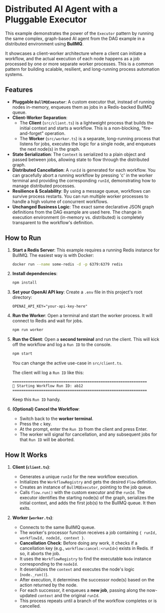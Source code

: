# Distributed AI Agent with a Pluggable Executor

This example demonstrates the power of the `Executor` pattern by running the same complex, graph-based AI agent from the DAG example in a distributed environment using **BullMQ**.

It showcases a client-worker architecture where a client can initiate a workflow, and the actual execution of each node happens as a job processed by one or more separate worker processes. This is a common pattern for building scalable, resilient, and long-running process automation systems.

## Features

- **Pluggable `BullMQExecutor`**: A custom executor that, instead of running nodes in-memory, enqueues them as jobs in a Redis-backed BullMQ queue.
- **Client-Worker Separation**:
  - The **Client** (`src/client.ts`) is a lightweight process that builds the initial context and starts a workflow. This is a non-blocking, "fire-and-forget" operation.
  - The **Worker** (`src/worker.ts`) is a separate, long-running process that listens for jobs, executes the logic for a single node, and enqueues the next node(s) in the graph.
- **State Serialization**: The `Context` is serialized to a plain object and passed between jobs, allowing state to flow through the distributed graph.
- **Distributed Cancellation**: A `runId` is generated for each workflow. You can gracefully abort a running workflow by pressing 'c' in the worker terminal and providing the corresponding `runId`, demonstrating how to manage distributed processes.
- **Resilience & Scalability**: By using a message queue, workflows can survive process restarts. You can run multiple worker processes to handle a high volume of concurrent workflows.
- **Unchanged Business Logic**: The exact same declarative JSON graph definitions from the DAG example are used here. The change in execution environment (in-memory vs. distributed) is completely transparent to the workflow's definition.

## How to Run

1. **Start a Redis Server**: This example requires a running Redis instance for BullMQ. The easiest way is with Docker:

    ```bash
    docker run --name some-redis -d -p 6379:6379 redis
    ```

2. **Install dependencies**:

    ```bash
    npm install
    ```

3. **Set your OpenAI API key**:
    Create a `.env` file in this project's root directory:

    ```
    OPENAI_API_KEY="your-api-key-here"
    ```

4. **Run the Worker**: Open a terminal and start the worker process. It will connect to Redis and wait for jobs.

    ```bash
    npm run worker
    ```

5. **Run the Client**: Open a **second terminal** and run the client. This will kick off the workflow and log a `Run ID` to the console.

    ```bash
    npm start
    ```

    You can change the active use-case in `src/client.ts`.

    The client will log a `Run ID` like this:

    ```
    =============================================================
    🚀 Starting Workflow Run ID: ab12
    =============================================================
    ```

    Keep this `Run ID` handy.

6. **(Optional) Cancel the Workflow**:
    - Switch back to the **worker terminal**.
    - Press the `c` key.
    - At the prompt, enter the `Run ID` from the client and press Enter.
    - The worker will signal for cancellation, and any subsequent jobs for that `Run ID` will be aborted.

## How It Works

1. **Client (`client.ts`)**:
    - Generates a unique `runId` for the new workflow execution.
    - Initializes the `WorkflowRegistry` and gets the desired `Flow` definition.
    - Creates an instance of `BullMQExecutor`, pointing to the job queue.
    - Calls `flow.run()` with the custom executor and the `runId`. The executor identifies the starting node(s) of the graph, serializes the initial context, and adds the first job(s) to the BullMQ queue. It then exits.

2. **Worker (`worker.ts`)**:
    - Connects to the same BullMQ queue.
    - The worker's processor function receives a job containing `{ runId, workflowId, nodeId, context }`.
    - **Cancellation Check**: Before doing any work, it checks if a cancellation key (e.g., `workflow:cancel:<runId>`) exists in Redis. If so, it aborts the job.
    - It uses the `WorkflowRegistry` to find the executable `Node` instance corresponding to the `nodeId`.
    - It deserializes the `context` and executes the node's logic (`node._run()`).
    - After execution, it determines the successor node(s) based on the action returned by the node.
    - For each successor, it enqueues a **new job**, passing along the now-updated `context` and the original `runId`.
    - This process repeats until a branch of the workflow completes or is cancelled.
